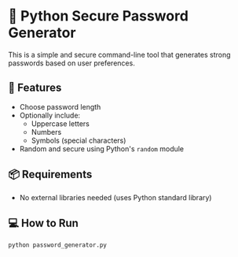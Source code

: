 # 🔐 Python Secure Password Generator

This is a simple and secure command-line tool that generates strong passwords based on user preferences.

## 🚀 Features
- Choose password length
- Optionally include:
  - Uppercase letters
  - Numbers
  - Symbols (special characters)
- Random and secure using Python's `random` module

## 📦 Requirements
- No external libraries needed (uses Python standard library)

## 💻 How to Run

```bash
python password_generator.py
